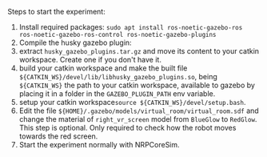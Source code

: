 Steps to start the experiment:

1. Install required packages: `sudo apt install ros-noetic-gazebo-ros ros-noetic-gazebo-ros-control ros-noetic-gazebo-plugins`
1. Compile the husky gazebo plugin:
  1. extract `husky_gazebo_plugins.tar.gz` and move its content to your catkin workspace. Create one if you don't have it.
  2. build your catkin workspace and make the built file `${CATKIN_WS}/devel/lib/libhusky_gazebo_plugins.so`, being `${CATKIN_WS}` the path to your catkin workspace, available to gazebo by placing it in a folder in the `GAZEBO_PLUGIN_PATH` env variable.
  3. setup your catkin workspace`source ${CATKIN_WS}/devel/setup.bash`.
2. Edit the file `${HOME}/.gazebo/models/virtual_room/virtual_room.sdf` and change the material of `right_vr_screen` model from `BlueGlow` to `RedGlow`. This step is optional. Only required to check how the robot moves towards the red screen.
4. Start the experiment normally with NRPCoreSim.
